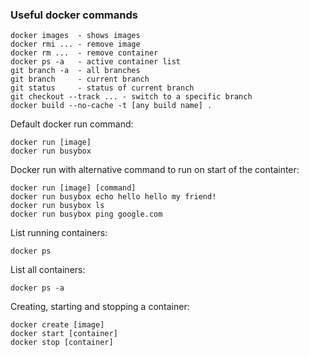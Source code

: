 ### Useful docker commands
```
docker images  - shows images
docker rmi ... - remove image
docker rm ...  - remove container
docker ps -a   - active container list
git branch -a  - all branches
git branch     - current branch
git status     - status of current branch
git checkout --track ... - switch to a specific branch
docker build --no-cache -t [any build name] .
```

Default docker run command:
```
docker run [image]
docker run busybox
```

Docker run with alternative command to run on start of the containter:
``` 
docker run [image] [command] 
docker run busybox echo hello hello my friend!
docker run busybox ls
docker run busybox ping google.com
```

List running containers:
```
docker ps
```

List all containers:
```
docker ps -a
```

Creating, starting and stopping a container:
```
docker create [image]
docker start [container]
docker stop [container]
```



